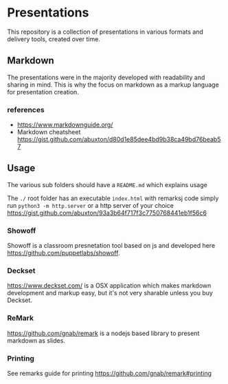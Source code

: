 # Presentations

This repository is a collection of presentations in various formats and delivery tools, created over time.

## Markdown

The presentations were in the majority developed with readability and sharing in mind. This is why the focus on markdown as a markup language for presentation creation.

### references

* <https://www.markdownguide.org/>
* Markdown cheatsheet <https://gist.github.com/abuxton/d80d1e85dee4bd9b38ca49bd76beab57>

## Usage

The various sub folders should have a `README.md` which explains usage

The `./` root folder has an executable `index.html` with remarksj code simply run `python3 -m http.server` or a http server of your choice <https://gist.github.com/abuxton/93a3b64f717f3c7750768441eb1f56c6>

### Showoff

Showoff is a classroom presnetation tool based on js and developed here <https://github.com/puppetlabs/showoff>.

### Deckset

<https://www.deckset.com/> is a OSX application which makes markdown development and markup easy, but it's not very sharable unless you buy Deckset.

### ReMark

<https://github.com/gnab/remark> is a nodejs based library to present markdown as slides.

### Printing

See remarks guide for printing <https://github.com/gnab/remark#printing>
